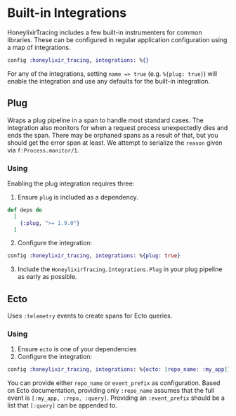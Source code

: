 # Built-in Integrations

HoneylixirTracing includes a few built-in instrumenters for common libraries. These
can be configured in regular application configuration using a map of integrations.

```elixir
config :honeylixir_tracing, integrations: %{}
```

For any of the integrations, setting `name => true` (e.g. `%{plug: true}`) will enable
the integration and use any defaults for the built-in integration.

## Plug

Wraps a plug pipeline in a span to handle most standard cases. The integration also monitors
for when a request process unexpectedly dies and ends the span. There may be orphaned spans
as a result of that, but you should get the error span at least. We attempt to serialize
the `reason` given via `f:Process.monitor/1`.

### Using

Enabling the plug integration requires three:

1. Ensure `plug` is included as a dependency.
```elixir
def deps do
  [
    {:plug, ">= 1.9.0"}
  ]
```

2. Configure the integration:
```elixir
config :honeylixir_tracing, integrations: %{plug: true}
```

3. Include the `HoneylixirTracing.Integrations.Plug` in your plug pipeline as early as possible.

## Ecto

Uses `:telemetry` events to create spans for Ecto queries.

### Using

1. Ensure `ecto` is one of your dependencies
2. Configure the integration:
```elixir
config :honeylixir_tracing, integrations: %{ecto: [repo_name: :my_app]}
```

You can provide either `repo_name` or `event_prefix` as configuration. Based on Ecto documentation, providing
only `:repo_name` assumes that the full event is `[:my_app, :repo, :query]`. Providing an `:event_prefix` should
be a list that `[:query]` can be appended to.
